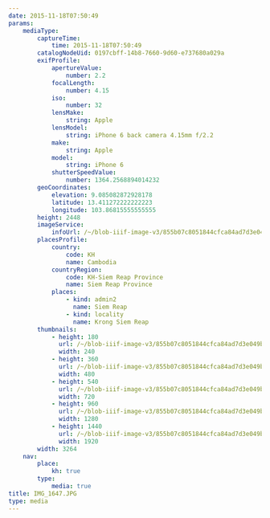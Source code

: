 ```yaml
---
date: 2015-11-18T07:50:49
params:
    mediaType:
        captureTime:
            time: 2015-11-18T07:50:49
        catalogNodeUid: 0197cbff-14b8-7660-9d60-e737680a029a
        exifProfile:
            apertureValue:
                number: 2.2
            focalLength:
                number: 4.15
            iso:
                number: 32
            lensMake:
                string: Apple
            lensModel:
                string: iPhone 6 back camera 4.15mm f/2.2
            make:
                string: Apple
            model:
                string: iPhone 6
            shutterSpeedValue:
                number: 1364.2568894014232
        geoCoordinates:
            elevation: 9.085082872928178
            latitude: 13.411272222222223
            longitude: 103.86815555555555
        height: 2448
        imageService:
            infoUrl: /~/blob-iiif-image-v3/855b07c8051844cfca84ad7d3e049b10cee428229ce4c0b8b430adb6c69b0835/info.json
        placesProfile:
            country:
                code: KH
                name: Cambodia
            countryRegion:
                code: KH-Siem Reap Province
                name: Siem Reap Province
            places:
                - kind: admin2
                  name: Siem Reap
                - kind: locality
                  name: Krong Siem Reap
        thumbnails:
            - height: 180
              url: /~/blob-iiif-image-v3/855b07c8051844cfca84ad7d3e049b10cee428229ce4c0b8b430adb6c69b0835/full/240%2C180/0/default.jpg
              width: 240
            - height: 360
              url: /~/blob-iiif-image-v3/855b07c8051844cfca84ad7d3e049b10cee428229ce4c0b8b430adb6c69b0835/full/480%2C360/0/default.jpg
              width: 480
            - height: 540
              url: /~/blob-iiif-image-v3/855b07c8051844cfca84ad7d3e049b10cee428229ce4c0b8b430adb6c69b0835/full/720%2C540/0/default.jpg
              width: 720
            - height: 960
              url: /~/blob-iiif-image-v3/855b07c8051844cfca84ad7d3e049b10cee428229ce4c0b8b430adb6c69b0835/full/1280%2C960/0/default.jpg
              width: 1280
            - height: 1440
              url: /~/blob-iiif-image-v3/855b07c8051844cfca84ad7d3e049b10cee428229ce4c0b8b430adb6c69b0835/full/1920%2C1440/0/default.jpg
              width: 1920
        width: 3264
    nav:
        place:
            kh: true
        type:
            media: true
title: IMG_1647.JPG
type: media
---
```

